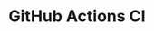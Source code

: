 # GitHub Actions CI






































































































































































































































































































































































































































































































































































































































































































































































































































































































































































































































